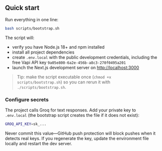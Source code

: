 ## Quick start

Run everything in one line:

```bash
bash scripts/bootstrap.sh
```

The script will:

- verify you have Node.js 18+ and npm installed
- install all project dependencies
- create `.env.local` with the public development credentials, including the free Vapi API key `9a05e800-6a2e-456b-a8c3-270f0495a201`
- launch the Next.js development server on <http://localhost:3000>

> Tip: make the script executable once (`chmod +x scripts/bootstrap.sh`) so you can rerun it with `./scripts/bootstrap.sh`.

### Configure secrets

The project calls Groq for text responses. Add your private key to `.env.local` (the bootstrap script creates the file if it does not exist):

```bash
GROQ_API_KEY=sk_...
```

Never commit this value—GitHub push protection will block pushes when it detects real keys. If you regenerate the key, update the environment file locally and restart the dev server.

